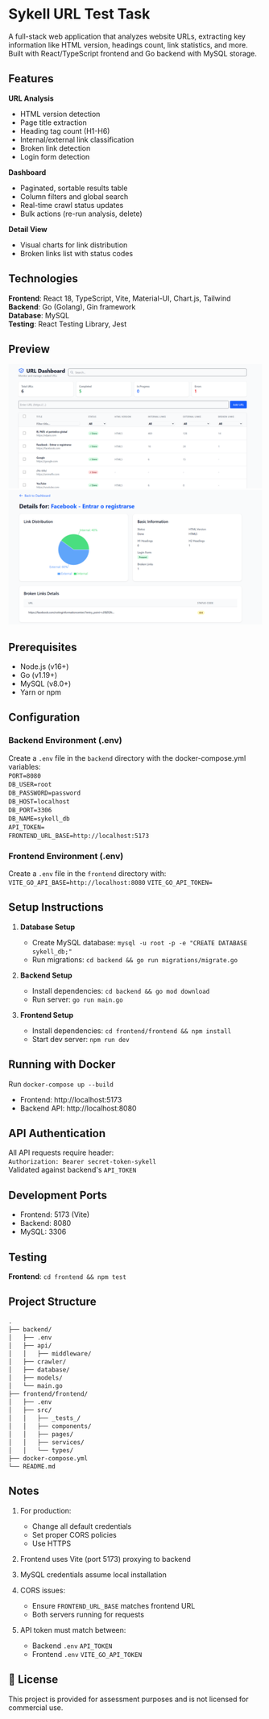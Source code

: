 # Sykell URL Test Task

A full-stack web application that analyzes website URLs, extracting key information like HTML version, headings count, link statistics, and more. Built with React/TypeScript frontend and Go backend with MySQL storage.

## Features

**URL Analysis**  
- HTML version detection  
- Page title extraction  
- Heading tag count (H1-H6)  
- Internal/external link classification  
- Broken link detection  
- Login form detection  

**Dashboard**  
- Paginated, sortable results table  
- Column filters and global search  
- Real-time crawl status updates  
- Bulk actions (re-run analysis, delete)  

**Detail View**  
- Visual charts for link distribution  
- Broken links list with status codes  

## Technologies

**Frontend**: React 18, TypeScript, Vite, Material-UI, Chart.js, Tailwind  
**Backend**: Go (Golang), Gin framework  
**Database**: MySQL  
**Testing**: React Testing Library, Jest  

## Preview

![Dashboard Screenshot](/frontend/frontend/public/dashboard.PNG)
![Detail View Screenshot](/frontend/frontend/public/details.PNG)

## Prerequisites

- Node.js (v16+)  
- Go (v1.19+)  
- MySQL (v8.0+)  
- Yarn or npm  

## Configuration

### Backend Environment (.env)

Create a `.env` file in the `backend` directory with the docker-compose.yml variables:  
`PORT=8080`  
`DB_USER=root`  
`DB_PASSWORD=password`  
`DB_HOST=localhost`  
`DB_PORT=3306`  
`DB_NAME=sykell_db`  
`API_TOKEN=`  
`FRONTEND_URL_BASE=http://localhost:5173`  

### Frontend Environment (.env)

Create a `.env` file in the `frontend` directory with:  
`VITE_GO_API_BASE=http://localhost:8080`
`VITE_GO_API_TOKEN=`

## Setup Instructions

1. **Database Setup**  
   - Create MySQL database: `mysql -u root -p -e "CREATE DATABASE sykell_db;"`  
   - Run migrations: `cd backend && go run migrations/migrate.go`  

2. **Backend Setup**  
   - Install dependencies: `cd backend && go mod download`  
   - Run server: `go run main.go`  

3. **Frontend Setup**  
   - Install dependencies: `cd frontend/frontend && npm install`  
   - Start dev server: `npm run dev`  

## Running with Docker

Run `docker-compose up --build`  
- Frontend: http://localhost:5173  
- Backend API: http://localhost:8080  

## API Authentication

All API requests require header:  
`Authorization: Bearer secret-token-sykell`  
Validated against backend's `API_TOKEN`  

## Development Ports

- Frontend: 5173 (Vite)  
- Backend: 8080  
- MySQL: 3306  

## Testing

**Frontend**: `cd frontend && npm test`  

## Project Structure

```
.
├── backend/
│   ├── .env
│   ├── api/
│   │   ├── middleware/
│   ├── crawler/
│   ├── database/
│   ├── models/
│   └── main.go
├── frontend/frontend/
│   ├── .env
│   ├── src/
│   │   ├── _tests_/
│   │   ├── components/
│   │   ├── pages/
│   │   ├── services/
│   │   └── types/
├── docker-compose.yml
└── README.md
```

## Notes

1. For production:  
   - Change all default credentials  
   - Set proper CORS policies  
   - Use HTTPS  

2. Frontend uses Vite (port 5173) proxying to backend  

3. MySQL credentials assume local installation  

4. CORS issues:  
   - Ensure `FRONTEND_URL_BASE` matches frontend URL  
   - Both servers running for requests  

5. API token must match between:  
   - Backend `.env` `API_TOKEN`  
   - Frontend `.env` `VITE_GO_API_TOKEN`

## 📜 License

This project is provided for assessment purposes and is not licensed for commercial use.